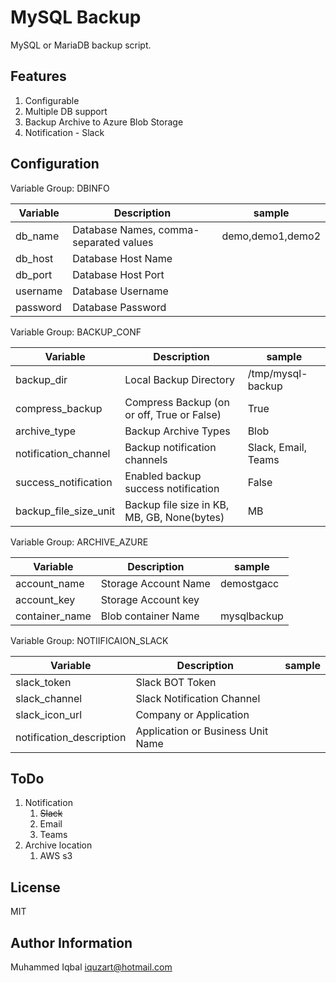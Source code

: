 # MySQL Backup

MySQL or MariaDB backup script.


Features
---------

1. Configurable 
2. Multiple DB support
3. Backup Archive to Azure Blob Storage
4. Notification - Slack


Configuration
--------------

Variable Group: DBINFO

| Variable | Description | sample |
| --- | --- | ---|
| db_name |  Database Names, comma-separated values | demo,demo1,demo2   |
| db_host |  Database Host Name   |    |
| db_port |  Database Host Port   |    |
| username |  Database Username   |    |
| password |  Database Password   |    |


Variable Group: BACKUP_CONF

| Variable | Description | sample |
| --- | --- | ---|
| backup_dir  |  Local Backup Directory   |  /tmp/mysql-backup  |
| compress_backup  | Compress Backup (on or off, True or False)    |  True  |
| archive_type  |  Backup Archive Types    |  Blob  |
| notification_channel  |  Backup notification channels   |  Slack, Email, Teams  |
| success_notification  |  Enabled backup success notification   |  False  |
| backup_file_size_unit  |  Backup file size in KB, MB, GB, None(bytes)   |  MB  |


Variable Group: ARCHIVE_AZURE

| Variable | Description | sample |
| --- | --- | ---|
|  account_name   |  Storage Account Name   |  demostgacc  |
|  account_key   |   Storage Account key  |    |
|  container_name   |  Blob container Name   | mysqlbackup   |


Variable Group: NOTIIFICAION_SLACK

| Variable | Description | sample |
| --- | --- | ---|
| slack_token  | Slack BOT Token |  | 
| slack_channel | Slack Notification Channel | |
| slack_icon_url | Company or Application | |
| notification_description | Application or Business Unit Name | |


ToDo
-----


1. Notification 
    1. ~~Slack~~
    2. Email
    3. Teams
2. Archive location
    1. AWS s3

License
-------

MIT

Author Information
------------------

Muhammed Iqbal <iquzart@hotmail.com>